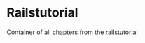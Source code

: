 # Railstutorial

Container of all chapters from the
[railstutorial](http://http://ruby.railstutorial.org/)
